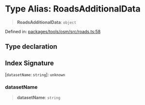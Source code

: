 # Type Alias: RoadsAdditionalData

> **RoadsAdditionalData**: `object`

Defined in: [packages/tools/osm/src/roads.ts:58](https://github.com/geodaopenjs/openassistant/blob/0a6a7e7306d75a25dc968b3117f04cb7bd613bec/packages/tools/osm/src/roads.ts#L58)

## Type declaration

## Index Signature

\[`datasetName`: `string`\]: `unknown`

### datasetName

> **datasetName**: `string`
